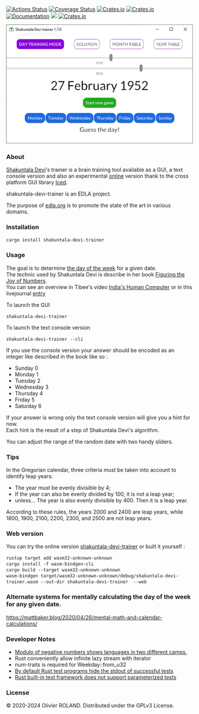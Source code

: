[![Actions Status](https://github.com/newca12/shakuntala-devi-trainer/workflows/Continuous%20integration/badge.svg)](https://github.com/newca12/shakuntala-devi-trainer/actions)
[![Coverage Status](https://coveralls.io/repos/github/newca12/shakuntala-devi-trainer/badge.svg?branch=main)](https://coveralls.io/github/newca12/shakuntala-devi-trainer?branch=main)
[![Crates.io](https://img.shields.io/crates/v/shakuntala-devi-trainer.svg)](https://crates.io/crates/shakuntala-devi-trainer)
[![Crates.io](https://img.shields.io/crates/d/shakuntala-devi-trainer.svg)](https://crates.io/crates/shakuntala-devi-trainer)
[![Documentation](https://docs.rs/shakuntala-devi-trainer/badge.svg)](https://docs.rs/shakuntala-devi-trainer)
[![](https://tokei.rs/b1/github/newca12/shakuntala-devi-trainer)](https://github.com/newca12/shakuntala-devi-trainer)
[![Crates.io](https://img.shields.io/crates/l/shakuntala-devi-trainer.svg)](https://github.com/newca12/shakuntala-devi-trainer/blob/main/LICENSE)

![Image](./screenshot.png?raw=true)

### About ###
[Shakuntala Devi][1]'s trainer is a brain training tool available as a GUI, a text console version and also an experimental [online][2] version thank to the cross platform GUI library [Iced](https://github.com/hecrj/iced).

shakuntala-devi-trainer is an EDLA project.

The purpose of [edla.org](http://www.edla.org) is to promote the state of the art in various domains.

### Installation ###

```
cargo install shakuntala-devi-trainer
```

### Usage ###
The goal is to determine [the day of the week](https://en.wikipedia.org/wiki/Determination_of_the_day_of_the_week) for a given date.  
The technic used by Shakuntala Devi is describe in her book [Figuring the Joy of Numbers](https://www.amazon.com/gp/product/8122200389).  
You can see an overview in Tibee's video [India's Human Computer](https://www.youtube.com/watch?v=4LHzUkfQ8oE&t=534s) or in this livejournal [entry](https://fiat-knox.livejournal.com/1067226.html) 

To launch the GUI 
```
shakuntala-devi-trainer
``` 

To launch the text console version
```
shakuntala-devi-trainer --cli
```

If you use the console version your answer should be encoded as an integer like described in the book like so :
* Sunday 0
* Monday 1
* Tuesday 2
* Wednesday 3
* Thursday 4
* Friday 5
* Saturday 6

If your answer is wrong only the text console version will give you a hint for now.  
Each hint is the result of a step of Shakuntala Devi's algorithm.

You can adjust the range of the random date with two handy sliders.

### Tips ###
In the Gregorian calendar, three criteria must be taken into account to identify leap years:
* The year must be evenly divisible by 4;
* If the year can also be evenly divided by 100, it is not a leap year;
* unless... The year is also evenly divisible by 400. Then it is a leap year.

According to these rules, the years 2000 and 2400 are leap years,
while 1800, 1900, 2100, 2200, 2300, and 2500 are not leap years.

### Web version ###
You can try the online version [shakuntala-devi-trainer][2]
or built it yourself :  
```
rustup target add wasm32-unknown-unknown
cargo install -f wasm-bindgen-cli
cargo build --target wasm32-unknown-unknown
wasm-bindgen target/wasm32-unknown-unknown/debug/shakuntala-devi-trainer.wasm --out-dir shakuntala-devi-trainer  --web
```

### Alternate systems for mentally calculating the day of the week for any given date. ###

https://mattbaker.blog/2020/04/26/mental-math-and-calendar-calculations/

### Developer Notes ###
* [Modulo of negative numbers shows languages in two different camps.](https://torstencurdt.com/tech/posts/modulo-of-negative-numbers)  
* Rust conveniently allow infinite lazy stream with iterator
* num-traits is required for Weekday::from_u32
* [By default Rust test programs hide the stdout of successful tests](https://stackoverflow.com/a/25107081)
* [Rust built-in test framework does not support parameterized tests](https://stackoverflow.com/questions/34662713/how-can-i-create-parameterized-tests-in-rust)

### License ###
© 2020-2024 Olivier ROLAND. Distributed under the GPLv3 License.

[1]: https://en.wikipedia.org/wiki/Shakuntala_Devi
[2]: https://edla.org/shakuntala-devi-trainer
